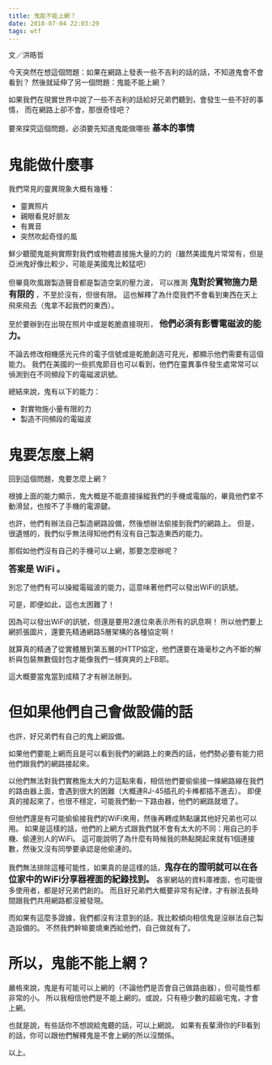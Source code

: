 ```yaml
---
title: 鬼能不能上網？
date: 2018-07-04 22:03:29
tags: wtf
---
```


文／洪晧哲

今天突然在想這個問題：如果在網路上發表一些不吉利的話的話，不知道鬼會不會看到？
然後就延伸了另一個問題：鬼能不能上網？

如果我們在現實世界中說了一些不吉利的話給好兄弟們聽到，會發生一些不好的事情，
而在網路上卻不會，那很奇怪吧？

要來探究這個問題，必須要先知道鬼能做哪些 <big>**基本的事情**</big>

# 鬼能做什麼事

我們常見的靈異現象大概有幾種：
- 靈異照片
- 親眼看見好朋友
- 有異音
- 突然吹起奇怪的風

鮮少聽聞鬼能夠實際對我們或物體直接施大量的力的（雖然美國鬼片常常有，但是亞洲鬼好像比較少，可能是美國鬼比較猛吧）

但畢竟吹風跟製造聲音都是製造空氣的壓力波，
可以推測 <big>**鬼對於實物施力是有限的**</big> ，不至於沒有，但很有限。
這也解釋了為什麼我們不會看到東西在天上飛來飛去（鬼拿不起我們的東西）。

至於要辦到在出現在照片中或是乾脆直接現形，
<big>**他們必須有影響電磁波的能力。**</big>

不論去修改相機感光元件的電子信號或是乾脆創造可見光，都顯示他們需要有這個能力。
我們在美國的一些抓鬼節目也可以看到，他們在靈異事件發生處常常可以偵測到在不同頻段下的電磁波訊號。

總結來說，鬼有以下的能力：
- 對實物施小量有限的力
- 製造不同頻段的電磁波

# 鬼要怎麼上網

回到這個問題，鬼要怎麼上網？

根據上面的能力顯示，鬼大概是不能直接操縱我們的手機或電腦的，畢竟他們拿不動滑鼠，也按不了手機的電源鍵。

也許，他們有辦法自己製造網路設備，然後想辦法偷接到我們的網路上。
但是，很遺憾的，我們似乎無法得知他們有沒有自己製造東西的能力。

那假如他們沒有自己的手機可以上網，那要怎麼辦呢？

<big>**答案是 WiFi 。**</big>

別忘了他們有可以操縱電磁波的能力，這意味著他們可以發出WiFi的訊號。

可是，即便如此，這也太困難了！

因為可以發出WiFi的訊號，但還是要用2進位來表示所有的訊息啊！
所以他們要上網抓張圖片，還要先精通網路5層架構的各種協定啊！

就算真的精通了從實體層到第五層的HTTP協定，他們還要在幾毫秒之內不斷的解析與包裝無數個封包才能像我們一樣爽爽的上FB耶。

這大概要當鬼當到成精了才有辦法辦到。

# 但如果他們自己會做設備的話

也許，好兄弟們有自己的鬼上網設備。

如果他們要能上網而且是可以看到我們的網路上的東西的話，他們勢必要有能力把他們跟我們的網路接起來。

以他們無法對我們實務施太大的力這點來看，相信他們要偷偷接一條網路線在我們的路由器上面，會遇到很大的困難（大概連RJ-45插孔的卡榫都插不進去）。
即便真的接起來了，也很不穩定，可能我們動一下路由器，他們的網路就壞了。

但他們還是有可能偷偷接我們的WiFi來用，然後再轉成熱點讓其他好兄弟也可以用。
如果是這樣的話，他們的上網方式跟我們就不會有太大的不同：用自己的手機、偷連別人的WiFi。
這可能說明了為什麼有時候我的熱點開起來就有1個連接數，然後又沒有同學要承認是他偷連的。

我們無法排除這種可能性，如果真的是這樣的話，<big>**鬼存在的證明就可以在各位家中的WiFi分享器裡面的紀錄找到。**</big>
各家網站的資料庫裡面，也可能很多使用者，都是好兄弟們創的。
而且好兄弟們大概要非常有紀律，才有辦法長時間跟我們共用網路都沒被發現。

而如果有這麼多證據，我們都沒有注意到的話，我比較傾向相信鬼是沒辦法自己製造設備的。
不然我們幹嘛要燒東西給他們，自己做就有了。

# 所以，鬼能不能上網？

嚴格來說，鬼是有可能可以上網的（不論他們是否會自己做路由器），但可能性都非常的小。
所以我相信他們是不能上網的。或說，只有極少數的超級宅鬼，才會上網。

也就是說，有些話你不想說給鬼聽的話，可以上網說。
如果有長輩滑你的FB看到的話，你可以跟他們解釋鬼是不會上網的所以沒關係。

以上。